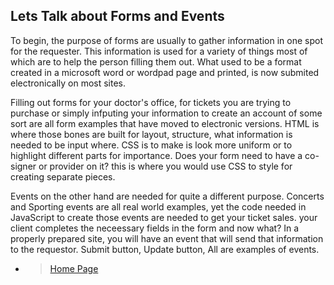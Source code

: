 ## Lets Talk about Forms and Events ##

To begin, the purpose of forms are usually to gather information in one spot for the requester.  This information is used for a variety of things most of which are to help the person filling them out.  What used to be a format created in a microsoft word or wordpad page and printed, is now submited electronically on most sites.  

Filling out forms for your doctor's office, for tickets you are trying to purchase or simply infputing your information to create an account of some sort are all form examples that have moved to electronic versions. HTML is where those bones are built for layout, structure, what information is needed to be input where.  CSS is to make is look more uniform or to highlight different parts for importance.  Does your form need to have a co-signer or provider on it? this is where you would use CSS to style for creating separate pieces.

Events on the other hand are needed for quite a different purpose.  Concerts and Sporting events are all real world examples, yet the code needed in JavaScript to create those events are needed to get your ticket sales.  your client completes the neceessary fields in the form and now what? In a properly prepared site, you will have an event that will send that information to the requestor.  Submit button, Update button,  All are examples of events.  

- > [Home Page](READING-NOTES/README.md)